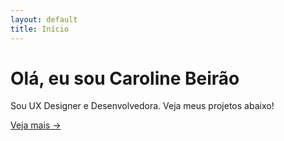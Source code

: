 ```yaml
---
layout: default
title: Início
---
```


# Olá, eu sou Caroline Beirão

Sou UX Designer e Desenvolvedora. Veja meus projetos abaixo!

[Veja mais →](/projetos)
